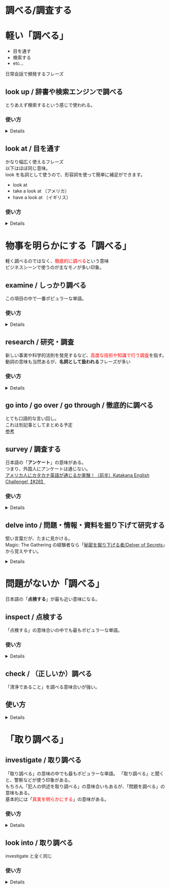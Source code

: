 # 調べる/調査する

# 軽い「調べる」

- 目を通す
- 検索する
- etc...

日常会話で頻発するフレーズ

## look up / 辞書や検索エンジンで調べる

とりあえず検索するという感じで使われる。

### 使い方

<details>

- You should look it up in the dictionary. every time you find a new vocabulary.  
   「新しい語彙を見つけたときは、毎回辞書で調べた方がいいですよ」

</details>

## look at / 目を通す

かなり幅広く使えるフレーズ  
以下はほぼ同じ意味。  
look を名詞として使うので、形容詞を使って簡単に補足ができます。

- look at
- take a look at （アメリカ）
- have a look at （イギリス）

### 使い方

<details>

- We are not sure about that until we <font color=royalblue>take a look at</font> the document.  
  資料を調べるまでは、それに関しては定かではありません。
- The doctor <font color=royalblue>took a</font> <u>close</u> <font color=royalblue>look at</font> my wound.  
   医者は私の傷口を<u>ちゃんと</u>調べてくれた。
  </details>

# 物事を明らかにする「調べる」

軽く調べるのではなく、<font color=red>徹底的に調べる</font>という意味  
ビジネスシーンで使うのが主なモノが多い印象。

## examine / しっかり調べる

この項目の中で一番ポピュラーな単語。

### 使い方

<details>

- The police is <font color=royalblue>examining</font> the burning house <font color=royalblue>for</font> the clues about the explosion.  
  警察は爆発の原因を見つけるために、燃え盛る家を調査している。
- Scientists need to examine how deaths by cancer can be rooted out in the future.  
   科学者はがんによる死亡が将来どのように無くせるのかしっかりと調べていく必要がある。

</details>

## research / 研究・調査

新しい事実や科学的法則を発見するなど、<font color=red>高度な技術や知識で行う調査</font>を指す。  
動詞の意味も当然あるが、**名詞として扱われる**フレーズが多い

### 使い方

<details>

#### 動詞としての使い方

自動詞と他動詞の意味を持つため、普通に動詞としての使い方。  
※自動詞＝前置詞あり　他動詞＝前置詞なし　超テキトー解説なので例外あり

- （自動詞）  
  I'm <font color=royalblue>researching in</font> marketing.  
   私はマーケティングを研究しています.  
   前置詞は基本的には、**on** / **in** / **into** などが使われる。

- （他動詞）  
  The area has not been much researched.  
  その分野はまだ十分に研究されていない.

#### 名詞としての使い方

research 自体を名詞として扱うため、動詞によって詳細な言い回しが可能となる。
基本的に以下の３つが使われる。

- do research
- carry out research
- conduct research（フォーマル）
- undertake research（start の意味が強く、フォーマル）

* The professor is <font color=royalblue>carrying out</font> some great <font color=royalblue>research</font> on the development of English language.  
   その教授は英語の成り立ちに関して素晴らしい調査をしている。

</details>

## go into / go over / go through / 徹底的に調べる

とても口語的な言い回し。  
これは別記事としてまとめる予定  
[参考](https://tech-biz-eng.com/tips/go-into.html)

## survey / 調査する

日本語の「**アンケート**」の意味がある。  
つまり、外国人にアンケートは通じない。  
[アメリカ人にカタカナ英語が通じるか実験！（前半）Katakana English Challenge!【#28】](https://www.youtube.com/watch?v=eufemd_qsk8)

### 使い方

<details>

この「survey」も名詞として使うことが多い。

- do a survey of
- carry out a survey of
- conduct a survey of（フォーマル）

* The recent survey found that approximately 80% of Japanese people do not expect its economy to recover.  
   最近の調査によるち、約 80%の日本人が日本の経済の復活を期待していないことが分かった。

</details>

## delve into / 問題・情報・資料を掘り下げて研究する

堅い言葉だが、たまに見かける。  
Magic: The Gathering の経験者なら「[秘密を掘り下げる者/Delver of Secrets](http://mtgwiki.com/wiki/%E7%A7%98%E5%AF%86%E3%82%92%E6%8E%98%E3%82%8A%E4%B8%8B%E3%81%92%E3%82%8B%E8%80%85/Delver_of_Secrets)」から覚えやすい。

<details>

### 使い方

- It's not always a good idea to <font color=royalblue>delve into</font> your girlfriend's past.  
   彼女の過去を掘り下げるのはいつもよいとは限らない。

</details>

# 問題がないか「調べる」

日本語の「**点検する**」が最も近い意味になる。

## inspect / 点検する

「点検する」の意味合いの中でも最もポピュラーな単語。

### 使い方

<details>

- After the crash, I had to have my car <font color=royalblue>inspected</font> for the damage.  
   事故の後、私は車に問題がないか点検してもらう必要があった。

</details>

## check / （正しいか）調べる

「清浄であること」を調べる意味合いが強い。

## 使い方

<details>

- You should always <font color=royalblue>check</font> the tire before you start driving.  
  運転する前は必ずタイヤの状態を調べた方がいいよ。

- Hey <font color=royalblue>check it out</font>! This is my new jacket! Isn't it cool?  
  ねえ、見てよ！これおれの新しいジャケット！イケてない？  
  ※スラングとしてかなり口語的で、よく使われる。

</details>

# 「取り調べる」

## investigate / 取り調べる

「取り調べる」の意味の中でも最もポピュラーな単語。
「取り調べる」と聞くと、警察などが使う印象がある。  
もちろん「犯人の供述を取り調べる」の意味合いもあるが、「問題を調べる」の意味もある。  
基本的には「<font color=red>真実を明らかにする</font>」の意味がある。

### 使い方

<details>

- The police is <font color=red>investigating</font> the suspect.　　
  警察は容疑者を取り調べている。

</details>

## look into / 取り調べる

investigate と全く同じ

### 使い方

<details>

- The prosecutors decided to look into the senior executive in that company.  
  検察はその会社の上級幹部を取り調べすることを決定した。

</details>
